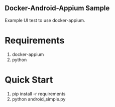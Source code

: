 Docker-Android-Appium Sample
----------------------------

Example UI test to use docker-appium.

Requirements
============
1. docker-appium
2. python

Quick Start
===========
1. pip install -r requirements
2. python android_simple.py
